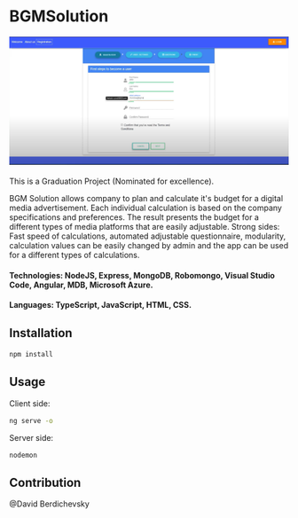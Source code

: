 # BGMSolution

#### ![](bgm.png)

This is a Graduation Project (Nominated for excellence). 

BGM Solution allows company to plan and calculate it's budget for a digital media advertisement.
Each individual calculation is based on the company specifications and preferences. The result presents the budget for a different types of media platforms that are easily adjustable.
Strong sides: Fast speed of calculations, automated adjustable questionnaire, modularity, calculation values can be easily changed by admin and the app can be used for a different types of calculations.

#### Technologies: NodeJS, Express, MongoDB, Robomongo, Visual Studio Code, Angular, MDB, Microsoft Azure.
#### Languages: TypeScript, JavaScript, HTML, CSS.

## Installation

```bash
npm install
```

## Usage
Client side:
```bash
ng serve -o
```

Server side:
```bash
nodemon
```

## Contribution
@David Berdichevsky

